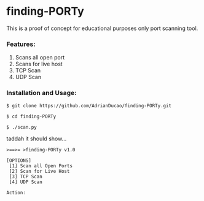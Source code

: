 # finding-PORTy
This is a proof of concept for educational purposes only port scanning tool.

### Features:
1. Scans all open port
2. Scans for live host
3. TCP Scan
4. UDP Scan

### Installation and Usage:
```
$ git clone https://github.com/AdrianDucao/finding-PORTy.git

$ cd finding-PORTy

$ ./scan.py

```
taddah it should show... 
```
>==>= >finding-PORTy v1.0 

[OPTIONS] 
 [1] Scan all Open Ports 
 [2] Scan for Live Host 
 [3] TCP Scan 
 [4] UDP Scan 

Action: 

```

